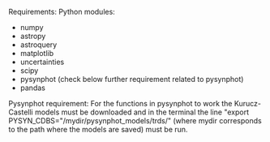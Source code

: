 Requirements: 
Python modules: 
  - numpy
  - astropy
  - astroquery
  - matplotlib
  - uncertainties
  - scipy
  - pysynphot (check below further requirement related to pysynphot)
  - pandas

Pysynphot requirement: For the functions in pysynphot to work the Kurucz-Castelli models must be downloaded and in the terminal the line 
"export PYSYN_CDBS="/mydir/pysynphot_models/trds/"  (where mydir corresponds to the path where the models are saved) must be run. 


